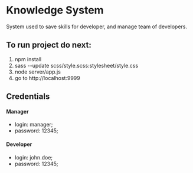 # Knowledge System

System used to save skills for developer, and manage team of developers.
 
## To run project do next:
 1. npm install
 2. sass --update scss/style.scss:stylesheet/style.css
 3. node server/app.js
 4. go to http://localhost:9999
 
## Credentials
#### Manager
 * login: manager;
 * password: 12345;
 
#### Developer
  * login: john.doe;
  * password: 12345;
